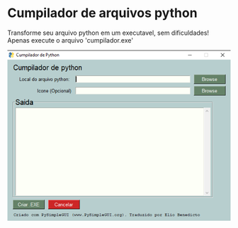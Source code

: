 # Cumpilador de arquivos python

Transforme seu arquivo python em um executavel, sem dificuldades! Apenas execute o arquivo 'cumpilador.exe'


![Imagem](imagem.png)
